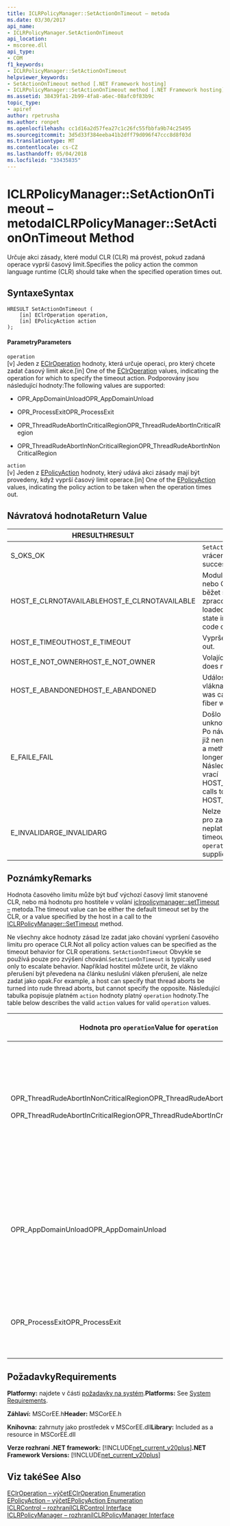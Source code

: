```yaml
---
title: ICLRPolicyManager::SetActionOnTimeout – metoda
ms.date: 03/30/2017
api_name:
- ICLRPolicyManager.SetActionOnTimeout
api_location:
- mscoree.dll
api_type:
- COM
f1_keywords:
- ICLRPolicyManager::SetActionOnTimeout
helpviewer_keywords:
- SetActionOnTimeout method [.NET Framework hosting]
- ICLRPolicyManager::SetActionOnTimeout method [.NET Framework hosting]
ms.assetid: 38439fa1-2b99-4fa8-a6ec-08afc0f83b9c
topic_type:
- apiref
author: rpetrusha
ms.author: ronpet
ms.openlocfilehash: cc1d16a2d57fea27c1c26fc55fbbfa9b74c25495
ms.sourcegitcommit: 3d5d33f384eeba41b2dff79d096f47ccc8d8f03d
ms.translationtype: MT
ms.contentlocale: cs-CZ
ms.lasthandoff: 05/04/2018
ms.locfileid: "33435835"
---
```

# <a name="iclrpolicymanagersetactionontimeout-method"></a><span data-ttu-id="f99fc-102">ICLRPolicyManager::SetActionOnTimeout – metoda</span><span class="sxs-lookup"><span data-stu-id="f99fc-102">ICLRPolicyManager::SetActionOnTimeout Method</span></span>
<span data-ttu-id="f99fc-103">Určuje akci zásady, které modul CLR (CLR) má provést, pokud zadaná operace vyprší časový limit.</span><span class="sxs-lookup"><span data-stu-id="f99fc-103">Specifies the policy action the common language runtime (CLR) should take when the specified operation times out.</span></span>  
  
## <a name="syntax"></a><span data-ttu-id="f99fc-104">Syntaxe</span><span class="sxs-lookup"><span data-stu-id="f99fc-104">Syntax</span></span>  
  
```  
HRESULT SetActionOnTimeout (  
    [in] EClrOperation operation,  
    [in] EPolicyAction action  
);  
```  
  
#### <a name="parameters"></a><span data-ttu-id="f99fc-105">Parametry</span><span class="sxs-lookup"><span data-stu-id="f99fc-105">Parameters</span></span>  
 `operation`  
 <span data-ttu-id="f99fc-106">[v] Jeden z [EClrOperation](../../../../docs/framework/unmanaged-api/hosting/eclroperation-enumeration.md) hodnoty, která určuje operaci, pro který chcete zadat časový limit akce.</span><span class="sxs-lookup"><span data-stu-id="f99fc-106">[in] One of the [EClrOperation](../../../../docs/framework/unmanaged-api/hosting/eclroperation-enumeration.md) values, indicating the operation for which to specify the timeout action.</span></span> <span data-ttu-id="f99fc-107">Podporovány jsou následující hodnoty:</span><span class="sxs-lookup"><span data-stu-id="f99fc-107">The following values are supported:</span></span>  
  
-   <span data-ttu-id="f99fc-108">OPR_AppDomainUnload</span><span class="sxs-lookup"><span data-stu-id="f99fc-108">OPR_AppDomainUnload</span></span>  
  
-   <span data-ttu-id="f99fc-109">OPR_ProcessExit</span><span class="sxs-lookup"><span data-stu-id="f99fc-109">OPR_ProcessExit</span></span>  
  
-   <span data-ttu-id="f99fc-110">OPR_ThreadRudeAbortInCriticalRegion</span><span class="sxs-lookup"><span data-stu-id="f99fc-110">OPR_ThreadRudeAbortInCriticalRegion</span></span>  
  
-   <span data-ttu-id="f99fc-111">OPR_ThreadRudeAbortInNonCriticalRegion</span><span class="sxs-lookup"><span data-stu-id="f99fc-111">OPR_ThreadRudeAbortInNonCriticalRegion</span></span>  
  
 `action`  
 <span data-ttu-id="f99fc-112">[v] Jeden z [EPolicyAction](../../../../docs/framework/unmanaged-api/hosting/epolicyaction-enumeration.md) hodnoty, který udává akci zásady mají být provedeny, když vyprší časový limit operace.</span><span class="sxs-lookup"><span data-stu-id="f99fc-112">[in] One of the [EPolicyAction](../../../../docs/framework/unmanaged-api/hosting/epolicyaction-enumeration.md) values, indicating the policy action to be taken when the operation times out.</span></span>  
  
## <a name="return-value"></a><span data-ttu-id="f99fc-113">Návratová hodnota</span><span class="sxs-lookup"><span data-stu-id="f99fc-113">Return Value</span></span>  
  
|<span data-ttu-id="f99fc-114">HRESULT</span><span class="sxs-lookup"><span data-stu-id="f99fc-114">HRESULT</span></span>|<span data-ttu-id="f99fc-115">Popis</span><span class="sxs-lookup"><span data-stu-id="f99fc-115">Description</span></span>|  
|-------------|-----------------|  
|<span data-ttu-id="f99fc-116">S_OK</span><span class="sxs-lookup"><span data-stu-id="f99fc-116">S_OK</span></span>|<span data-ttu-id="f99fc-117">`SetActionOnTimeout` úspěšně vrácena.</span><span class="sxs-lookup"><span data-stu-id="f99fc-117">`SetActionOnTimeout` returned successfully.</span></span>|  
|<span data-ttu-id="f99fc-118">HOST_E_CLRNOTAVAILABLE</span><span class="sxs-lookup"><span data-stu-id="f99fc-118">HOST_E_CLRNOTAVAILABLE</span></span>|<span data-ttu-id="f99fc-119">Modul CLR nebyla načtena do procesu nebo CLR je ve stavu, ve kterém nemůže běžet spravovaného kódu nebo úspěšně zpracovat volání.</span><span class="sxs-lookup"><span data-stu-id="f99fc-119">The CLR has not been loaded into a process, or the CLR is in a state in which it cannot run managed code or process the call successfully.</span></span>|  
|<span data-ttu-id="f99fc-120">HOST_E_TIMEOUT</span><span class="sxs-lookup"><span data-stu-id="f99fc-120">HOST_E_TIMEOUT</span></span>|<span data-ttu-id="f99fc-121">Vypršel časový limit volání.</span><span class="sxs-lookup"><span data-stu-id="f99fc-121">The call timed out.</span></span>|  
|<span data-ttu-id="f99fc-122">HOST_E_NOT_OWNER</span><span class="sxs-lookup"><span data-stu-id="f99fc-122">HOST_E_NOT_OWNER</span></span>|<span data-ttu-id="f99fc-123">Volající není vlastníkem zámek.</span><span class="sxs-lookup"><span data-stu-id="f99fc-123">The caller does not own the lock.</span></span>|  
|<span data-ttu-id="f99fc-124">HOST_E_ABANDONED</span><span class="sxs-lookup"><span data-stu-id="f99fc-124">HOST_E_ABANDONED</span></span>|<span data-ttu-id="f99fc-125">Událost byla zrušena při blokované vlákna nebo fiber čekal na něm.</span><span class="sxs-lookup"><span data-stu-id="f99fc-125">An event was canceled while a blocked thread or fiber was waiting on it.</span></span>|  
|<span data-ttu-id="f99fc-126">E_FAIL</span><span class="sxs-lookup"><span data-stu-id="f99fc-126">E_FAIL</span></span>|<span data-ttu-id="f99fc-127">Došlo k neznámému závažné selhání.</span><span class="sxs-lookup"><span data-stu-id="f99fc-127">An unknown catastrophic failure occurred.</span></span> <span data-ttu-id="f99fc-128">Po návratu metoda E_FAIL modulu CLR již není použitelné v rámci procesu.</span><span class="sxs-lookup"><span data-stu-id="f99fc-128">After a method returns E_FAIL, the CLR is no longer usable within the process.</span></span> <span data-ttu-id="f99fc-129">Následující volání hostování metody vrací HOST_E_CLRNOTAVAILABLE.</span><span class="sxs-lookup"><span data-stu-id="f99fc-129">Subsequent calls to hosting methods return HOST_E_CLRNOTAVAILABLE.</span></span>|  
|<span data-ttu-id="f99fc-130">E_INVALIDARG</span><span class="sxs-lookup"><span data-stu-id="f99fc-130">E_INVALIDARG</span></span>|<span data-ttu-id="f99fc-131">Nelze nastavit vypršení časového limitu pro zadaný `operation`, nebo byla zadána neplatná hodnota pro `operation`.</span><span class="sxs-lookup"><span data-stu-id="f99fc-131">A timeout cannot be set for the specified `operation`, or an invalid value was supplied for `operation`.</span></span>|  
  
## <a name="remarks"></a><span data-ttu-id="f99fc-132">Poznámky</span><span class="sxs-lookup"><span data-stu-id="f99fc-132">Remarks</span></span>  
 <span data-ttu-id="f99fc-133">Hodnota časového limitu může být buď výchozí časový limit stanovené CLR, nebo má hodnotu pro hostitele v volání [iclrpolicymanager::setTimeout –](../../../../docs/framework/unmanaged-api/hosting/iclrpolicymanager-settimeout-method.md) metoda.</span><span class="sxs-lookup"><span data-stu-id="f99fc-133">The timeout value can be either the default timeout set by the CLR, or a value specified by the host in a call to the [ICLRPolicyManager::SetTimeout](../../../../docs/framework/unmanaged-api/hosting/iclrpolicymanager-settimeout-method.md) method.</span></span>  
  
 <span data-ttu-id="f99fc-134">Ne všechny akce hodnoty zásad lze zadat jako chování vypršení časového limitu pro operace CLR.</span><span class="sxs-lookup"><span data-stu-id="f99fc-134">Not all policy action values can be specified as the timeout behavior for CLR operations.</span></span> <span data-ttu-id="f99fc-135">`SetActionOnTimeout` Obvykle se používá pouze pro zvýšení chování.</span><span class="sxs-lookup"><span data-stu-id="f99fc-135">`SetActionOnTimeout` is typically used only to escalate behavior.</span></span> <span data-ttu-id="f99fc-136">Například hostitel můžete určit, že vlákno přerušení být převedena na článku neslušní vláken přerušení, ale nelze zadat jako opak.</span><span class="sxs-lookup"><span data-stu-id="f99fc-136">For example, a host can specify that thread aborts be turned into rude thread aborts, but cannot specify the opposite.</span></span> <span data-ttu-id="f99fc-137">Následující tabulka popisuje platném `action` hodnoty platný `operation` hodnoty.</span><span class="sxs-lookup"><span data-stu-id="f99fc-137">The table below describes the valid `action` values for valid `operation` values.</span></span>  
  
|<span data-ttu-id="f99fc-138">Hodnota pro `operation`</span><span class="sxs-lookup"><span data-stu-id="f99fc-138">Value for `operation`</span></span>|<span data-ttu-id="f99fc-139">Platné hodnoty pro `action`</span><span class="sxs-lookup"><span data-stu-id="f99fc-139">Valid values for `action`</span></span>|  
|---------------------------|-------------------------------|  
|<span data-ttu-id="f99fc-140">OPR_ThreadRudeAbortInNonCriticalRegion</span><span class="sxs-lookup"><span data-stu-id="f99fc-140">OPR_ThreadRudeAbortInNonCriticalRegion</span></span><br /><br /> <span data-ttu-id="f99fc-141">OPR_ThreadRudeAbortInCriticalRegion</span><span class="sxs-lookup"><span data-stu-id="f99fc-141">OPR_ThreadRudeAbortInCriticalRegion</span></span>|<span data-ttu-id="f99fc-142">-eRudeAbortThread</span><span class="sxs-lookup"><span data-stu-id="f99fc-142">-   eRudeAbortThread</span></span><br /><span data-ttu-id="f99fc-143">-eUnloadAppDomain</span><span class="sxs-lookup"><span data-stu-id="f99fc-143">-   eUnloadAppDomain</span></span><br /><span data-ttu-id="f99fc-144">-eRudeUnloadAppDomain</span><span class="sxs-lookup"><span data-stu-id="f99fc-144">-   eRudeUnloadAppDomain</span></span><br /><span data-ttu-id="f99fc-145">-eExitProcess</span><span class="sxs-lookup"><span data-stu-id="f99fc-145">-   eExitProcess</span></span><br /><span data-ttu-id="f99fc-146">-eFastExitProcess</span><span class="sxs-lookup"><span data-stu-id="f99fc-146">-   eFastExitProcess</span></span><br /><span data-ttu-id="f99fc-147">-eRudeExitProcess</span><span class="sxs-lookup"><span data-stu-id="f99fc-147">-   eRudeExitProcess</span></span><br /><span data-ttu-id="f99fc-148">-eDisableRuntime</span><span class="sxs-lookup"><span data-stu-id="f99fc-148">-   eDisableRuntime</span></span>|  
|<span data-ttu-id="f99fc-149">OPR_AppDomainUnload</span><span class="sxs-lookup"><span data-stu-id="f99fc-149">OPR_AppDomainUnload</span></span>|<span data-ttu-id="f99fc-150">-eUnloadAppDomain</span><span class="sxs-lookup"><span data-stu-id="f99fc-150">-   eUnloadAppDomain</span></span><br /><span data-ttu-id="f99fc-151">-eRudeUnloadAppDomain</span><span class="sxs-lookup"><span data-stu-id="f99fc-151">-   eRudeUnloadAppDomain</span></span><br /><span data-ttu-id="f99fc-152">-eExitProcess</span><span class="sxs-lookup"><span data-stu-id="f99fc-152">-   eExitProcess</span></span><br /><span data-ttu-id="f99fc-153">-eFastExitProcess</span><span class="sxs-lookup"><span data-stu-id="f99fc-153">-   eFastExitProcess</span></span><br /><span data-ttu-id="f99fc-154">-eRudeExitProcess</span><span class="sxs-lookup"><span data-stu-id="f99fc-154">-   eRudeExitProcess</span></span><br /><span data-ttu-id="f99fc-155">-eDisableRuntime</span><span class="sxs-lookup"><span data-stu-id="f99fc-155">-   eDisableRuntime</span></span>|  
|<span data-ttu-id="f99fc-156">OPR_ProcessExit</span><span class="sxs-lookup"><span data-stu-id="f99fc-156">OPR_ProcessExit</span></span>|<span data-ttu-id="f99fc-157">-eExitProcess</span><span class="sxs-lookup"><span data-stu-id="f99fc-157">-   eExitProcess</span></span><br /><span data-ttu-id="f99fc-158">-eFastExitProcess</span><span class="sxs-lookup"><span data-stu-id="f99fc-158">-   eFastExitProcess</span></span><br /><span data-ttu-id="f99fc-159">-eRudeExitProcess</span><span class="sxs-lookup"><span data-stu-id="f99fc-159">-   eRudeExitProcess</span></span><br /><span data-ttu-id="f99fc-160">-eDisableRuntime</span><span class="sxs-lookup"><span data-stu-id="f99fc-160">-   eDisableRuntime</span></span>|  
  
## <a name="requirements"></a><span data-ttu-id="f99fc-161">Požadavky</span><span class="sxs-lookup"><span data-stu-id="f99fc-161">Requirements</span></span>  
 <span data-ttu-id="f99fc-162">**Platformy:** najdete v části [požadavky na systém](../../../../docs/framework/get-started/system-requirements.md).</span><span class="sxs-lookup"><span data-stu-id="f99fc-162">**Platforms:** See [System Requirements](../../../../docs/framework/get-started/system-requirements.md).</span></span>  
  
 <span data-ttu-id="f99fc-163">**Záhlaví:** MSCorEE.h</span><span class="sxs-lookup"><span data-stu-id="f99fc-163">**Header:** MSCorEE.h</span></span>  
  
 <span data-ttu-id="f99fc-164">**Knihovna:** zahrnuty jako prostředek v MSCorEE.dll</span><span class="sxs-lookup"><span data-stu-id="f99fc-164">**Library:** Included as a resource in MSCorEE.dll</span></span>  
  
 <span data-ttu-id="f99fc-165">**Verze rozhraní .NET framework:** [!INCLUDE[net_current_v20plus](../../../../includes/net-current-v20plus-md.md)]</span><span class="sxs-lookup"><span data-stu-id="f99fc-165">**.NET Framework Versions:** [!INCLUDE[net_current_v20plus](../../../../includes/net-current-v20plus-md.md)]</span></span>  
  
## <a name="see-also"></a><span data-ttu-id="f99fc-166">Viz také</span><span class="sxs-lookup"><span data-stu-id="f99fc-166">See Also</span></span>  
 [<span data-ttu-id="f99fc-167">EClrOperation – výčet</span><span class="sxs-lookup"><span data-stu-id="f99fc-167">EClrOperation Enumeration</span></span>](../../../../docs/framework/unmanaged-api/hosting/eclroperation-enumeration.md)  
 [<span data-ttu-id="f99fc-168">EPolicyAction – výčet</span><span class="sxs-lookup"><span data-stu-id="f99fc-168">EPolicyAction Enumeration</span></span>](../../../../docs/framework/unmanaged-api/hosting/epolicyaction-enumeration.md)  
 [<span data-ttu-id="f99fc-169">ICLRControl – rozhraní</span><span class="sxs-lookup"><span data-stu-id="f99fc-169">ICLRControl Interface</span></span>](../../../../docs/framework/unmanaged-api/hosting/iclrcontrol-interface.md)  
 [<span data-ttu-id="f99fc-170">ICLRPolicyManager – rozhraní</span><span class="sxs-lookup"><span data-stu-id="f99fc-170">ICLRPolicyManager Interface</span></span>](../../../../docs/framework/unmanaged-api/hosting/iclrpolicymanager-interface.md)

